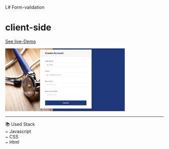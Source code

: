 L# Form-validation
# client-side
[See live-Demo](https://cleverttech.github.io/Form-validation/)

<img src="https://github.com/Cleverttech/Form-validation/blob/main/demo.PNG" alt="demo-Image" margin="auto 0px" width="380" height="200"/>
<hr>

📚 Used Stack <br>
~ Javascript <br>
~ CSS <br>
~ Html
